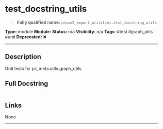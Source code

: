 # test_docstring_utils
> **Fully qualified name:** `phase2_export_utilities.test_docstring_utils`

**Type:** module
**Module:** 
**Status:** n/a
**Visibility:** n/a
**Tags:** #test #graph_utils #unit
**Deprecated:** ❌

---

## Description
Unit tests for pil_meta.utils.graph_utils.

## Full Docstring
```

```

## Links
None

---
